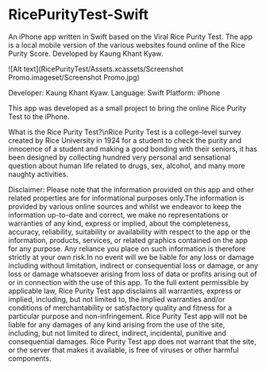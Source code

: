 # RicePurityTest-Swift
An iPhone app written in Swift based on the Viral Rice Purity Test. The app is a local mobile version of the various websites found online of the Rice Purity Score. Developed by Kaung Khant Kyaw.

![Alt text](RicePurityTest/Assets.xcassets/Screenshot Promo.imageset/Screenshot Promo.jpg)

Developer: Kaung Khant Kyaw.
Language: Swift
Platform: iPhone

This app was developed as a small project to bring the online Rice Purity Test to the iPhone.

What is the Rice Purity Test?\nRice Purity Test is a college-level survey created by Rice University in 1924 for a student to check the purity and innocence of a student and making a good bonding with their seniors, it has been designed by collecting hundred very personal and sensational question about human life related to drugs, sex, alcohol, and many more naughty activities.

Disclaimer:
Please note that the information provided on this app and other related properties are for informational purposes only.The information is provided by various online sources and whilst we endeavor to keep the information up-to-date and correct, we make no representations or warranties of any kind, express or implied, about the completeness, accuracy, reliability, suitability or availability with respect to the app or the information, products, services, or related graphics contained on the app for any purpose. Any reliance you place on such information is therefore strictly at your own risk.In no event will we be liable for any loss or damage including without limitation, indirect or consequential loss or damage, or any loss or damage whatsoever arising from loss of data or profits arising out of or in connection with the use of this app. To the full extent permissible by applicable law, Rice Purity Test app disclaims all warranties, express or implied, including, but not limited to, the implied warranties and/or conditions of merchantability or satisfactory quality and fitness for a particular purpose and non-infringement. Rice Purity Test app will not be liable for any damages of any kind arising from the use of the site, including, but not limited to direct, indirect, incidental, punitive and consequential damages. Rice Purity Test app does not warrant that the site, or the server that makes it available, is free of viruses or other harmful components.
